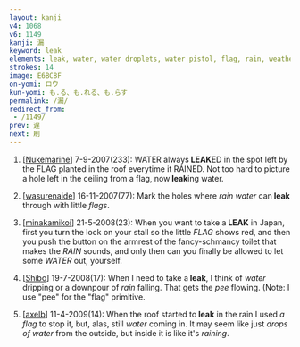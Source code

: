 ```yaml
---
layout: kanji
v4: 1068
v6: 1149
kanji: 漏
keyword: leak
elements: leak, water, water droplets, water pistol, flag, rain, weather
strokes: 14
image: E6BC8F
on-yomi: ロウ
kun-yomi: も.る、も.れる、も.らす
permalink: /漏/
redirect_from:
 - /1149/
prev: 遅
next: 刷
---
```


1) [<a href="http://kanji.koohii.com/profile/Nukemarine">Nukemarine</a>] 7-9-2007(233): WATER always<strong> LEAK</strong>ED in the spot left by the FLAG planted in the roof everytime it RAINED. Not too hard to picture a hole left in the ceiling from a flag, now<strong> leak</strong>ing water.

2) [<a href="http://kanji.koohii.com/profile/wasurenaide">wasurenaide</a>] 16-11-2007(77): Mark the holes where <em>rain water</em> can<strong> leak</strong> through with little <em>flags</em>.

3) [<a href="http://kanji.koohii.com/profile/minakamikoi">minakamikoi</a>] 21-5-2008(23): When you want to take a<strong> LEAK</strong> in Japan, first you turn the lock on your stall so the little <em>FLAG</em> shows red, and then you push the button on the armrest of the fancy-schmancy toilet that makes the <em>RAIN</em> sounds, and only then can you finally be allowed to let some <em>WATER</em> out, yourself.

4) [<a href="http://kanji.koohii.com/profile/Shibo">Shibo</a>] 19-7-2008(17): When I need to take a<strong> leak</strong>, I think of <em>water</em> dripping or a downpour of <em>rain</em> falling. That gets the <em>pee</em> flowing. (Note: I use &quot;pee&quot; for the &quot;flag&quot; primitive.

5) [<a href="http://kanji.koohii.com/profile/axelb">axelb</a>] 11-4-2009(14): When the roof started to<strong> leak</strong> in the rain I used <em>a flag</em> to stop it, but, alas, still <em>water</em> coming in. It may seem like just <em>drops of water</em> from the outside, but inside it is like it&#039;s <em>raining</em>.

